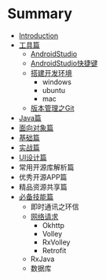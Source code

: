 # Summary

* [Introduction](README.md)
* [工具篇](chapter1.md)
    * [AndroidStudio](androidstudio.md)
    * [AndroidStudio快捷键](12、androidstudio快捷键.md)
    * [搭建开发环境](搭建开发环境.md)
        * windows
        * ubuntu
        * mac
    * [版本管理之Git](git.md)
* [Java篇](java篇.md)
* [面向对象篇](面向对象篇.md)
* [基础篇](基础篇.md)
* [实战篇](实战篇.md)
* [UI设计篇](ui设计篇.md)
* 常用开源库解析篇
* 优秀开源APP篇
* 精品资源共享篇
* [必备技能篇](必备技能篇.md)
    * 即时通讯之环信
    * [网络请求](网络请求篇.md)
        * Okhttp
        * Volley
        * RxVolley
        * Retrofit
    * RxJava
    * 数据库

